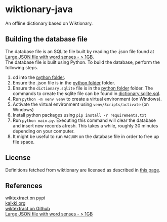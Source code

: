 # wiktionary-java

An offline dictionary based on Wiktionary.<br/>


## Building the database file
The database file is an SQLite file built by reading the .json file found at [Large JSON file with word senses - > 1GB](https://kaikki.org/dictionary/English/kaikki.org-dictionary-English.json).<br/>
The database file is built using Python. To build the database, perform the following steps.<br/>
1. cd into the [python folder](python).<br/>
2. Ensure the .json file is in the [python folder](python) folder.<br/>
3. Ensure the `dictionary.sqlite` file is in the [python folder](python) folder.
 The commands to create the sqlite file can be found in [dictionary.sqlite.sql](python\dictionary.sqlite.sql).<br/>
4. Run `python -m venv venv` to create a virtual environment (on Windows).<br/>
5. Activate the virtual environment using `venv/Scripts/activate` (on Windows)<br/>
6. Install python packages using `pip install -r requirements.txt`<br/>
7. Run `python main.py`. Executing this command will clear the database and insert new records afresh. This takes a while, roughly 30 minutes depending on your computer.<br/>
8. It might be useful to run `VACUUM` on the database file in order to free up file space.<br/>

## License
Definitions fetched from wiktionary are licensed as described in [this page](https://en.wiktionary.org/wiki/Wiktionary:Copyrights).

## References
[wiktextract on pypi](https://pypi.org/project/wiktextract/)<br/>
[kaikki.org](https://kaikki.org)<br/>
[wiktextract on Github](https://github.com/tatuylonen/wiktextract)<br/>
[Large JSON file with word senses - > 1GB](https://kaikki.org/dictionary/English/kaikki.org-dictionary-English.json)<br/>